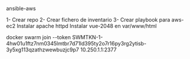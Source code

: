 ansible-aws

1- Crear repo
2- Crear fichero de inventario
3- Crear playbook para aws-ec2
	Instalar apache httpd
	Instalar vue-2048 en var/www/html


docker swarm join --token SWMTKN-1-4hw01u1ftz7nm0345lmtbr7d71ld395ty2o7r16py3rg2ytisb-3y5xg113qzathzwewbuzjc9p7 10.250.1.1:2377
